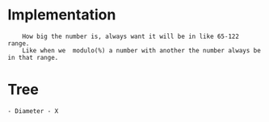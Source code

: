 # Implementation

		How big the number is, always want it will be in like 65-122 range.
		Like when we  modulo(%) a number with another the number always be in that range.
		
# Tree
	- Diameter - X
